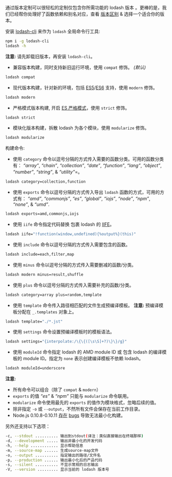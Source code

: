 通过版本定制可以很轻松的定制仅包含你所需功能的 lodash 版本 。更棒的是，我们已经帮你处理好了函数依赖和别名对应，查看 [版本区别](https://github.com/lodash/lodash/wiki/build-differences) & 选择一个适合你的版本。

安装 [lodash-cli](https://npmjs.org/package/lodash-cli) 来作为 `lodash` 全局命令行工具:
```bash
npm i -g lodash-cli
lodash -h
```
**注意:** 请先卸载旧版本，再安装 `lodash-cli`。

- 兼容版本构建，同时支持新旧运行环境，使用 `compat` 修饰。 _(默认)_
```bash
lodash compat
```

- 现代版本构建，针对新的环境，包括 [ES5](https://es5.github.io/)/[ES6]() 支持，使用 `modern` 修饰。
```bash
lodash modern
```

- 严格模式版本构建, 开启 [ES 严格模式](https://es5.github.io/#C)，使用 `strict` 修饰。
```bash
lodash strict
```

- 模块化版本构建，拆散 lodash 为各个模块，使用 `modularize` 修饰。
```bash
lodash modularize
```
构建命令:

- 使用 `category` 命令以逗号分隔的方式传入需要的函数分类。可用的函数分类有： _“array”_, _“chain”_, _“collection”_, _“date”_, _“function”_, _“lang”_, _“object”_, _“number”_, _“string”_, & _“utility”_=。
```bash
lodash category=collection,function
```

- 使用 `exports` 命令以逗号分隔的方式传入导出 `lodash` 函数的方式，可用的方式有： _“amd”_, _“commonjs”_, _“es”_, _“global”_, _“iojs”_, _“node”_, _“npm”_, _“none”_, & _“umd”_.
```bash
lodash exports=amd,commonjs,iojs
```

- 使用 `iife` 命令指定代码替换 包裹 lodash 的 [IIFE](http://benalman.com/news/2010/11/immediately-invoked-function-expression/)。
```bash
lodash iife="!function(window,undefined){%output%}(this)"
```

- 使用 `include` 命令以逗号分隔的方式传入需要包含的函数。
```bash
lodash include=each,filter,map
```

- 使用 `minus` 命令以逗号分隔的方式传入需要删减的函数/分类。
```bash
lodash modern minus=result,shuffle
```

- 使用 `plus` 命令以逗号分隔的方式传入需要补充的函数/分类。
```bash
lodash category=array plus=random,template
```

- 使用 `template` 命令传入路径相匹配的文件生成预编译模板。 **注意:** 预编译模板分配在 `_.templates` 对象上。
```bash
lodash template="./*.jst"
```

- 使用 `settings` 命令设置预编译模板时的模板语法。
```bash
lodash settings="{interpolate:/\{\{([\s\S]+?)\}\}/g}"
```

- 使用 `moduleId` 命令指定 lodash 的 AMD module ID 或 包含 lodash 的编译模板的 module ID。指定为 `none` 表示创建编译模板不依赖 lodash。
```bash
lodash moduleId=underscore
```
**注意:**

- 所有命令可以组合（除了 `compat` & `modern`）
- `exports` 的值 _“es”_ & _“npm”_ 只能与 `modularize` 命令联用。
- `modularize` 命令使用最先的 `exports` 的值作为模块格式，忽略后续的值。
- 除非指定 `-o` 或 `--output`，不然所有文件会保存在当前工作目录。
- Node.js 0.10.8-0.10.11 [存在](https://github.com/joyent/node/issues/5622) [bugs](https://github.com/joyent/node/issues/5688) 导致无法最小化构建。

另外还支持以下选项：
```bash
-c, --stdout .......... 输出到stdout(译注：类似直接输出在终端那样)
-d, --development ..... 输出非最小化的开发代码
-h, --help ............ 显示帮助信息
-m, --source-map ...... 生成source-map文件
-o, --output .......... 指定输出的路径/文件名
-p, --production ...... 输出最小化后的产品代码
-s, --silent .......... 不显示常规的日志输出
-V, --version ......... 显示当前的 lodash 版本号
```
